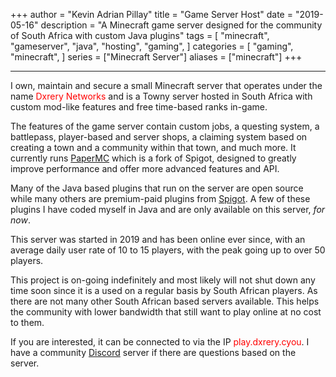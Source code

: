 +++
author = "Kevin Adrian Pillay"
title = "Game Server Host"
date = "2019-05-16"
description = "A Minecraft game server designed for the community of South Africa with custom Java plugins"
tags = [
    "minecraft",
    "gameserver",
    "java",
    "hosting",
    "gaming",
]
categories = [
    "gaming",
    "minecraft",
]
series = ["Minecraft Server"]
aliases = ["minecraft"]
+++

---
I own, maintain and secure a small Minecraft server that operates under the name <font color="red">Dxrery Networks</font> and is a Towny server hosted in South Africa with custom mod-like features and free time-based ranks in-game. 

The features of the game server contain custom jobs, a questing system, a battlepass, player-based and server shops, a claiming system based on creating a town and a community within that town, and much more. It currently runs [PaperMC](https://papermc.io/downloads/paper) which is a fork of Spigot, designed to greatly improve performance and offer more advanced features and API. 

Many of the Java based plugins that run on the server are open source while many others are premium-paid plugins from [Spigot](https://www.spigotmc.org/resources/). A few of these plugins I have coded myself in Java and are only available on this server, *for now*. 

This server was started in 2019 and has been online ever since, with an average daily user rate of 10 to 15 players, with the peak going up to over 50 players. 

This project is on-going indefinitely and most likely will not shut down any time soon since it is a used on a regular basis by South African players. As there are not many other South African based servers available. This helps the community with lower bandwidth that still want to play online at no cost to them.

If you are interested, it can be connected to via the IP <font color="red">play.dxrery.cyou</font>.
I have a community [Discord](https://discord.gg/Ubx7Tvu/) server if there are questions based on the server.